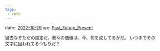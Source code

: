 ```yaml
---
tags:
 - Info
---
```


date:: [2022-10-29](Daily_Note/2022-10-29.md)
up:: [Past_Future_Present](../Bar/Novel/Topics/Past_Future_Present.md)

過去なぞただの設定だ。我々の価値は、今、何を成してるかだ。
いつまでその文字に囚われてるつもりだ？